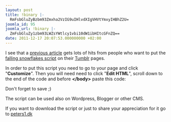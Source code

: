 ```yaml
---
layout: post
title: !binary |-
  RmFsbGluZyBzbm93Zmxha2VzIG9uIHlvdXIgVHVtYmxyIHBhZ2U=
joomla_id: 95
joomla_url: !binary |-
  ZmFsbGluZy1zbm93LWZsYWtlcy1vbi10dW1ibHItcGFnZQ==
date: 2011-12-17 20:07:53.000000000 +02:00
---
```

<p>I see that a <a href="index.php/news/1-news/79-snow-script" title="snow script">previous article</a> gets lots of hits from people who want to put the<a href="index.php/news/1-news/79-snow-script"> falling snowflakes script</a> on their <a href="http://tumblr.com" target="_blank" title="tumblr">Tumblr</a> pages.</p>
<p>In order to put this script you need to go to your page and click "<strong>Customize</strong>". Then you will need need to click "<strong>Edit HTML</strong>", scroll down to the end of the code and before <strong>&lt;/body&gt;</strong> paste this code:</p>
<p>

</p>
<p>
<script src="http://snipt.net/embed/042a8665bb99695f04710df60758d944" type="text/javascript"></script>
</p>
<p>Don't forget to save ;)</p>
<p>The script can be used also on Wordpress, Blogger or other CMS.</p>
<p>If you want to download the script or just to share your appreciation for it go to <a href="http://www.peters1.dk/webtools/javascript/sne.php?sprog=en" target="_blank" title="peters1.dk">peters1.dk</a></p>
